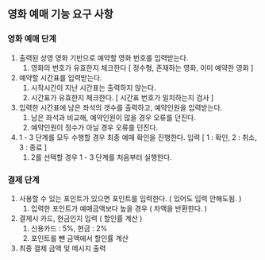 ## 영화 예매 기능 요구 사항

### 영화 예매 단계
1. 출력된 상영 영화 기반으로 예약할 영화 번호를 입력받는다.
   1. 영화의 번호가 유효한지 체크한다 [ 정수형, 존재하는 영화, 이미 예약한 영화 ]
2. 예약할 시간표를 입력받는다. 
   1. 시작시간이 지난 시간표는 출력하지 않는다. 
   2. 시간표가 유효한지 체크한다. [ 시간표 번호가 일치하는지 검사 ]
3. 입력한 시간표에 남은 좌석의 갯수를 출력하고, 예약인원을 입력받는다. 
   1. 남은 좌석과 비교해, 예약인원이 많을 경우 오류를 던진다.
   2. 예약인원이 정수가 아닐 경우 오류를 던진다.
4. 1 - 3 단계를 모두 수행할 경우 최종 예매 확인을 진행한다. 입력 [ 1 : 확인, 2 : 취소, 3 : 종료 ]
   1. 2를 선택할 경우 1 - 3 단계를 처음부터 실행한다.

### 결제 단계
1. 사용할 수 있는 포인트가 있으면 포인트를 입력한다. ( 있어도 입력 안해도됨. )
   1. 입력한 포인트가 예매금액보다 높을 경우 ( 차액을 반환한다. )
2. 결제시 카드, 현금인지 입력 ( 할인률 계산 )
   1. 신용카드 : 5%, 현금 : 2%
   2. 포인트를 뺀 금액에서 할인률 계산
3. 최종 결제 금액 및 메시지 출력